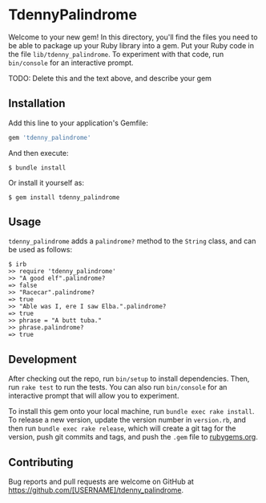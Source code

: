 # TdennyPalindrome

Welcome to your new gem! In this directory, you'll find the files you need to be able to package up your Ruby library into a gem. Put your Ruby code in the file `lib/tdenny_palindrome`. To experiment with that code, run `bin/console` for an interactive prompt.

TODO: Delete this and the text above, and describe your gem

## Installation

Add this line to your application's Gemfile:

```ruby
gem 'tdenny_palindrome'
```

And then execute:

    $ bundle install

Or install it yourself as:

    $ gem install tdenny_palindrome

## Usage
`tdenny_palindrome` adds a `palindrome?` method to the `String` class, and can be used as follows:

```
$ irb
>> require 'tdenny_palindrome'
>> "A good elf".palindrome?
=> false
>> "Racecar".palindrome?
=> true
>> "Able was I, ere I saw Elba.".palindrome?
=> true
>> phrase = "A butt tuba."
>> phrase.palindrome?
=> true
```

## Development

After checking out the repo, run `bin/setup` to install dependencies. Then, run `rake test` to run the tests. You can also run `bin/console` for an interactive prompt that will allow you to experiment.

To install this gem onto your local machine, run `bundle exec rake install`. To release a new version, update the version number in `version.rb`, and then run `bundle exec rake release`, which will create a git tag for the version, push git commits and tags, and push the `.gem` file to [rubygems.org](https://rubygems.org).

## Contributing

Bug reports and pull requests are welcome on GitHub at https://github.com/[USERNAME]/tdenny_palindrome.

